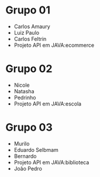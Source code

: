 # Grupo 01
* Carlos Amaury
* Luiz Paulo
* Carlos Feltrin
* Projeto API em JAVA:ecommerce


# Grupo 02
* Nicole
* Natasha
* Pedrinho 
* Projeto API em JAVA:escola


# Grupo 03
* Murilo 
* Eduardo Selbmam
* Bernardo
* Projeto API em JAVA:biblioteca
* João Pedro 



